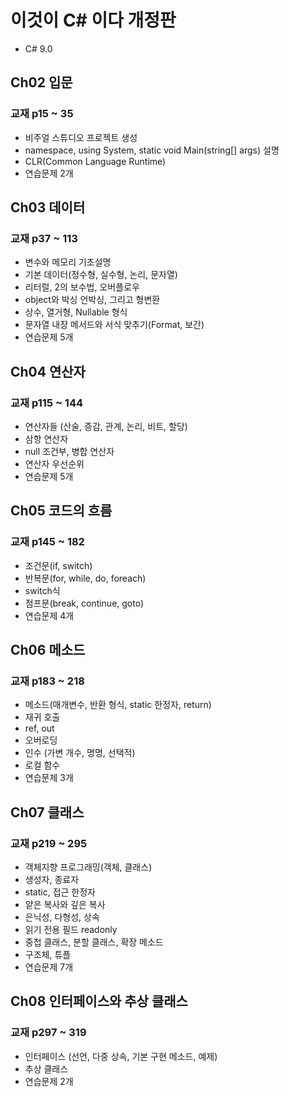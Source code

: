 # 이것이 C# 이다 개정판
  - C# 9.0

## Ch02 입문
### 교재 p15 ~ 35
  - 비주얼 스튜디오 프로젝트 생성
  - namespace, using System, static void Main(string[] args) 설명
  - CLR(Common Language Runtime)
  - 연습문제 2개


## Ch03 데이터
### 교재 p37 ~ 113
  - 변수와 메모리 기초설명
  - 기본 데이터(정수형, 실수형, 논리, 문자열)
  - 리터럴, 2의 보수법, 오버플로우
  - object와 박싱 언박싱, 그리고 형변환
  - 상수, 열거형, Nullable 형식
  - 문자열 내장 메서드와 서식 맞추기(Format, 보간)
  - 연습문제 5개


## Ch04 연산자
### 교재 p115 ~ 144
  - 연산자들 (산술, 증감, 관계, 논리, 비트, 할당)
  - 삼항 연산자
  - null 조건부, 병합 연산자
  - 연산자 우선순위
  - 연습문제 5개


## Ch05 코드의 흐름
### 교재 p145 ~ 182
  - 조건문(if, switch)
  - 반복문(for, while, do, foreach)
  - switch식
  - 점프문(break, continue, goto)
  - 연습문제 4개


## Ch06 메소드
### 교재 p183 ~ 218
  - 메소드(매개변수, 반환 형식, static 한정자, return)
  - 재귀 호출
  - ref, out
  - 오버로딩
  - 인수 (가변 개수, 명명, 선택적)
  - 로컬 함수
  - 연습문제 3개


## Ch07 클래스
### 교재 p219 ~ 295
  - 객체지향 프로그래밍(객체, 클래스)
  - 생성자, 종료자
  - static, 접근 한정자
  - 얕은 복사와 깊은 복사
  - 은닉성, 다형성, 상속
  - 읽기 전용 필드 readonly
  - 중첩 클래스, 분할 클래스, 확장 메소드
  - 구조체, 튜플
  - 연습문제 7개

## Ch08 인터페이스와 추상 클래스
### 교재 p297 ~ 319
  - 인터페이스 (선언, 다중 상속, 기본 구현 메소드, 예제)
  - 추상 클래스
  - 연습문제 2개